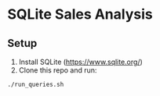 # SQLite Sales Analysis

## Setup

1. Install SQLite (https://www.sqlite.org/)
2. Clone this repo and run:

```bash
./run_queries.sh
